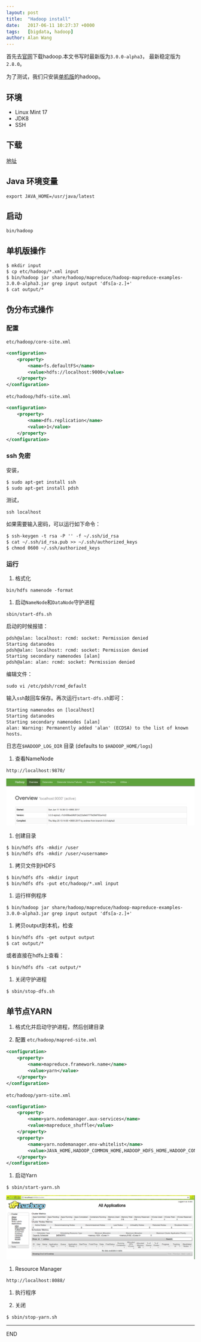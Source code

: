 ```yaml
---
layout: post
title:  "Hadoop install"
date:   2017-06-11 10:27:37 +0000
tags:   [bigdata, hadoop]
author: Alan Wang
---
```

首先去[官网](http://hadoop.apache.org/releases.html)下载hadoop.本文书写时最新版为`3.0.0-alpha3`，
最新稳定版为`2.8.0`。

为了测试，我们只安装[单机版](http://hadoop.apache.org/docs/current/hadoop-project-dist/hadoop-common/SingleCluster.html)的hadoop。

## 环境
- Linux Mint 17
- JDK8
- SSH

## 下载
[地址](http://www.apache.org/dyn/closer.cgi/hadoop/common/)

## Java 环境变量
```shell
export JAVA_HOME=/usr/java/latest
```

## 启动
```shell
bin/hadoop
```

## 单机版操作
```shell
$ mkdir input
$ cp etc/hadoop/*.xml input
$ bin/hadoop jar share/hadoop/mapreduce/hadoop-mapreduce-examples-3.0.0-alpha3.jar grep input output 'dfs[a-z.]+'
$ cat output/*
```

## 伪分布式操作

### 配置

`etc/hadoop/core-site.xml`
```xml
<configuration>
    <property>
        <name>fs.defaultFS</name>
        <value>hdfs://localhost:9000</value>
    </property>
</configuration>
```

`etc/hadoop/hdfs-site.xml`
```xml
<configuration>
    <property>
        <name>dfs.replication</name>
        <value>1</value>
    </property>
</configuration>
```

### ssh 免密
安装，
```shell
$ sudo apt-get install ssh
$ sudo apt-get install pdsh
```

测试，
```shell
ssh localhost
```

如果需要输入密码，可以运行如下命令：
```shell
$ ssh-keygen -t rsa -P '' -f ~/.ssh/id_rsa
$ cat ~/.ssh/id_rsa.pub >> ~/.ssh/authorized_keys
$ chmod 0600 ~/.ssh/authorized_keys
```

### 运行
1. 格式化
```shell
bin/hdfs namenode -format
```

1. 启动`NameNode`和`DataNode`守护进程
```shell
sbin/start-dfs.sh
```
启动的时候报错：
```shell
pdsh@alan: localhost: rcmd: socket: Permission denied
Starting datanodes
pdsh@alan: localhost: rcmd: socket: Permission denied
Starting secondary namenodes [alan]
pdsh@alan: alan: rcmd: socket: Permission denied
```
编辑文件：
```shell
sudo vi /etc/pdsh/rcmd_default
```
输入`ssh`敲回车保存。再次运行`start-dfs.sh`即可：
```shell
Starting namenodes on [localhost]
Starting datanodes
Starting secondary namenodes [alan]
alan: Warning: Permanently added 'alan' (ECDSA) to the list of known hosts.
```

日志在`$HADOOP_LOG_DIR` 目录 (defaults to `$HADOOP_HOME/logs`)

1. 查看NameNode
```shell
http://localhost:9870/
```

![](/assets/images/2017-06-11-hadoop-install/NameNode-web-interface.png)

1. 创建目录
```shell
$ bin/hdfs dfs -mkdir /user
$ bin/hdfs dfs -mkdir /user/<username>
```

1. 拷贝文件到HDFS
```shell
$ bin/hdfs dfs -mkdir input
$ bin/hdfs dfs -put etc/hadoop/*.xml input
```

1. 运行样例程序
```shell
$ bin/hadoop jar share/hadoop/mapreduce/hadoop-mapreduce-examples-3.0.0-alpha3.jar grep input output 'dfs[a-z.]+'
```

1. 拷贝output到本机，检查
```shell
$ bin/hdfs dfs -get output output
$ cat output/*
```
或者直接在hdfs上查看：
```shell
$ bin/hdfs dfs -cat output/*
```

1. 关闭守护进程
```shell
$ sbin/stop-dfs.sh
```

## 单节点YARN
1. 格式化并启动守护进程，然后创建目录

1. 配置
`etc/hadoop/mapred-site.xml`
```xml
<configuration>
    <property>
        <name>mapreduce.framework.name</name>
        <value>yarn</value>
    </property>
</configuration>
```

`etc/hadoop/yarn-site.xml`
```xml
<configuration>
    <property>
        <name>yarn.nodemanager.aux-services</name>
        <value>mapreduce_shuffle</value>
    </property>
    <property>
        <name>yarn.nodemanager.env-whitelist</name>
        <value>JAVA_HOME,HADOOP_COMMON_HOME,HADOOP_HDFS_HOME,HADOOP_CONF_DIR,CLASSPATH_PREPEND_DISTCACHE,HADOOP_YARN_HOME,HADOOP_MAPRED_HOME</value>
    </property>
</configuration>
```

1. 启动Yarn
```shell
$ sbin/start-yarn.sh
```
![](/assets/images/2017-06-11-hadoop-install/ResourceManager-web-interface.png)

1. Resource Manager
```shell
http://localhost:8088/
```

1. 执行程序

1. 关闭
```shell
$ sbin/stop-yarn.sh
```

---
END

